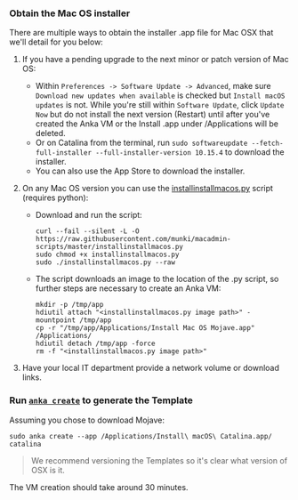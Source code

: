 ### Obtain the Mac OS installer

There are multiple ways to obtain the installer .app file for Mac OSX that we'll detail for you below:

1. If you have a pending upgrade to the next minor or patch version of Mac OS:
    - Within `Preferences -> Software Update -> Advanced`, make sure `Download new updates when available` is checked but `Install macOS updates` is not. While you're still within `Software Update`, click `Update Now` but do not install the next version (Restart) until after you've created the Anka VM or the Install .app under /Applications will be deleted.
    - Or on Catalina from the terminal, run `sudo softwareupdate --fetch-full-installer --full-installer-version 10.15.4` to download the installer.
    - You can also use the App Store to download the installer.
2. On any Mac OS version you can use the [installinstallmacos.py](https://github.com/munki/macadmin-scripts) script (requires python):

    - Download and run the script:  
      ```shell
      curl --fail --silent -L -O https://raw.githubusercontent.com/munki/macadmin-scripts/master/installinstallmacos.py
      sudo chmod +x installinstallmacos.py
      sudo ./installinstallmacos.py --raw
      ```

    - The script downloads an image to the location of the .py script, so further steps are necessary to create an Anka VM:
      ```shell
      mkdir -p /tmp/app
      hdiutil attach "<installinstallmacos.py image path>" -mountpoint /tmp/app
      cp -r "/tmp/app/Applications/Install Mac OS Mojave.app" /Applications/
      hdiutil detach /tmp/app -force
      rm -f "<installinstallmacos.py image path>"
      ```
3. Have your local IT department provide a network volume or download links.

### Run [`anka create`](../../anka-cli/command-reference#create) to generate the Template
Assuming you chose to download Mojave:
```shell
sudo anka create --app /Applications/Install\ macOS\ Catalina.app/ catalina
```

> We recommend versioning the Templates so it's clear what version of OSX is it.

The VM creation should take around 30 minutes.